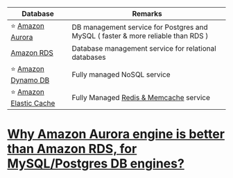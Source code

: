 

| Database                                            | Remarks                                                                                                    |
|-----------------------------------------------------|------------------------------------------------------------------------------------------------------------|
| :star: [Amazon Aurora](AmazonRDSAurora)                | DB management service for Postgres and MySQL ( faster & more reliable than RDS )                           |
| [Amazon RDS](AmazonElasticCache.md)                  | Database management service for relational databases                                                       |
| :star: [Amazon Dynamo DB](AmazonDynamoDB/Readme.md)        | Fully managed NoSQL service                                                                                |
| :star: [Amazon Elastic Cache](AmazonElasticCache.md) | Fully Managed [Redis & Memcache](../../1_HLDDesignComponents/3_DatabaseComponents/In-Memory-Cache/Redis/README.md) service |

# [Why Amazon Aurora engine is better than Amazon RDS, for MySQL/Postgres DB engines?](AmazonAuroraVsRDS.md)
